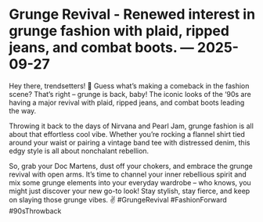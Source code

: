 # Grunge Revival - Renewed interest in grunge fashion with plaid, ripped jeans, and combat boots. — 2025-09-27

Hey there, trendsetters! 🖤 Guess what’s making a comeback in the fashion scene? That’s right – grunge is back, baby! The iconic looks of the ‘90s are having a major revival with plaid, ripped jeans, and combat boots leading the way.

Throwing it back to the days of Nirvana and Pearl Jam, grunge fashion is all about that effortless cool vibe. Whether you’re rocking a flannel shirt tied around your waist or pairing a vintage band tee with distressed denim, this edgy style is all about nonchalant rebellion.

So, grab your Doc Martens, dust off your chokers, and embrace the grunge revival with open arms. It’s time to channel your inner rebellious spirit and mix some grunge elements into your everyday wardrobe – who knows, you might just discover your new go-to look! Stay stylish, stay fierce, and keep on slaying those grunge vibes. ✌️ #GrungeRevival #FashionForward #90sThrowback